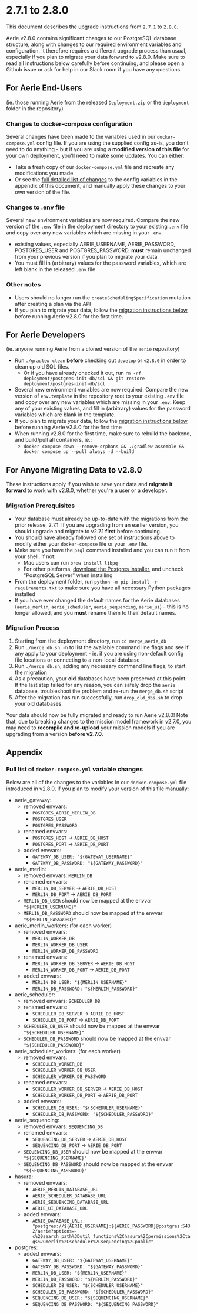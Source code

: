 # 2.7.1 to 2.8.0

This document describes the upgrade instructions from `2.7.1` to `2.8.0`.

Aerie v2.8.0 contains significant changes to our PostgreSQL database structure, along with changes to our required environment variables and configuration. It therefore requires a different upgrade process than usual, especially if you plan to migrate your data forward to v2.8.0. Make sure to read all instructions below carefully before continuing, and please open a Github issue or ask for help in our Slack room if you have any questions.


## For Aerie End-Users
(ie. those running Aerie from the released `Deployment.zip` or the `deployment` folder in the repository)

### Changes to docker-compose configuration
Several changes have been made to the variables used in our `docker-compose.yml` config file. If you are using the supplied config as-is, you don't need to do anything - but if you are using a **modified version of this file** for your own deployment, you'll need to make some updates. You can either:

* Take a fresh copy of our `docker-compose.yml` file and recreate any modifications you made
* Or see the [full detailed list of changes](#full-list-of-docker-composeyml-variable-changes) to the config variables in the appendix of this document, and manually apply these changes to your own version of the file.

### Changes to .env file
Several new environment variables are now required. Compare the new version of the `.env` file in the deployment directory to your existing `.env` file and copy over any new variables which are missing in your `.env`.
- existing values, especially AERIE_USERNAME, AERIE_PASSWORD, POSTGRES_USER and POSTGRES_PASSWORD, **must** remain unchanged from your previous version if you plan to migrate your data
- You must fill in (arbitrary) values for the password variables, which are left blank in the released `.env` file

### Other notes
* Users should no longer run the `createSchedulingSpecification` mutation after creating a plan via the API
* If you plan to migrate your data, follow the [migration instructions below](#for-anyone-migrating-data-to-v280) before running Aerie v2.8.0 for the first time.

## For Aerie Developers
(ie. anyone running Aerie from a cloned version of the `aerie` repository)

* Run `./gradlew clean` **before** checking out `develop` or `v2.8.0` in order to clean up old SQL files.
  - Or if you have already checked it out, run `rm -rf deployment/postgres-init-db/sql && git restore deployment/postgres-init-db/sql`
* Several new environment variables are now required. Compare the new version of `env.template` in the repository root to your existing `.env` file and copy over any new variables which are missing in your `.env`. Keep any of your existing values, and fill in (arbitrary) values for the password variables which are blank in the template.
* If you plan to migrate your data, follow the [migration instructions below](#for-anyone-migrating-data-to-v280) before running Aerie v2.8.0 for the first time
* When running v2.8.0 for the first time, make sure to rebuild the backend, and build/pull all containers, ie.:
  - `docker compose down --remove-orphans && ./gradlew assemble && docker compose up --pull always -d --build`


## For Anyone Migrating Data to v2.8.0
These instructions apply if you wish to save your data and **migrate it forward** to work with v2.8.0, whether you're a user or a developer.

### Migration Prerequisites
* Your database must already be up-to-date with the migrations from the prior release, 2.7.1. If you are upgrading from an earlier version, you should upgrade and migrate to v2.7.1 **first** before continuing.
* You should have already followed one set of instructions above to modify either your `docker-compose` file or your `.env` file.
* Make sure you have the `psql` command installed and you can run it from your shell. If not:
  - Mac users can run `brew install libpq`
  - For other platforms, [download the Postgres installer](https://www.postgresql.org/download), and uncheck "PostgreSQL Server" when installing
* From the deployment folder, run `python -m pip install -r requirements.txt` to make sure you have all necessary Python packages installed
* If you have ever changed the default names for the Aerie databases (`aerie_merlin`, `aerie_scheduler`, `aerie_sequencing`, `aerie_ui`) - this is no longer allowed, and you **must** rename them to their default names.

### Migration Process
1. Starting from the deployment directory, run `cd merge_aerie_db`
2. Run `./merge_db.sh -h` to list the available command line flags and see if any apply to your deployment - ie. if you are using non-default config file locations or connecting to a non-local database
3. Run `./merge_db.sh`, adding any necessary command line flags, to start the migration
4. As a precaution, your **old** databases have been preserved at this point. If the last step failed for any reason, you can safely drop the `aerie` database, troubleshoot the problem and re-run the `merge_db.sh` script
5. After the migration has run successfully, run `drop_old_dbs.sh` to drop your old databases.

Your data should now be fully migrated and ready to run Aerie v2.8.0! Note that, due to breaking changes to the mission model framework in v2.7.0, you may need to **recompile and re-upload** your mission models if you are upgrading from a version **before v2.7.0**.


## Appendix
### Full list of `docker-compose.yml` variable changes
Below are all of the changes to the variables in our `docker-compose.yml` file introduced in v2.8.0, if you plan to modify your version of this file manually:

- aerie_gateway:
  - removed envvars:
    - `POSTGRES_AERIE_MERLIN_DB`
    - `POSTGRES_USER`
    - `POSTGRES_PASSWORD`
  - renamed envvars:
    - `POSTGRES_HOST` -> `AERIE_DB_HOST`
    - `POSTGRES_PORT` -> `AERIE_DB_PORT`
  - added envvars:
    - `GATEWAY_DB_USER: "${GATEWAY_USERNAME}"`
    - `GATEWAY_DB_PASSWORD: "${GATEWAY_PASSWORD}"`
- aerie_merlin:
  - removed envvars:  `MERLIN_DB`
  - renamed envvars:
    - `MERLIN_DB_SERVER` -> `AERIE_DB_HOST`
    - `MERLIN_DB_PORT` -> `AERIE_DB_PORT`
  - `MERLIN_DB_USER` should now be mapped at the envvar `"${MERLIN_USERNAME}"`
  - `MERLIN_DB_PASSWORD` should now be mapped at the envvar `"${MERLIN_PASSWORD}"`
- aerie_merlin_workers: (for each worker)
  - removed envvars:
    - `MERLIN_WORKER_DB`
    - `MERLIN_WORKER_DB_USER`
    - `MERLIN_WORKER_DB_PASSWORD`
  - renamed envvars:
    - `MERLIN_WORKER_DB_SERVER` -> `AERIE_DB_HOST`
    - `MERLIN_WORKER_DB_PORT` -> `AERIE_DB_PORT`
  - added envvars:
    - `MERLIN_DB_USER: "${MERLIN_USERNAME}"`
    - `MERLIN_DB_PASSWORD: "${MERLIN_PASSWORD}"`
- aerie_scheduler:
  - removed envvars:  `SCHEDULER_DB`
  - renamed envvars:
    - `SCHEDULER_DB_SERVER` -> `AERIE_DB_HOST`
    - `SCHEDULER_DB_PORT` -> `AERIE_DB_PORT`
  - `SCHEDULER_DB_USER` should now be mapped at the envvar `"${SCHEDULER_USERNAME}"`
  - `SCHEDULER_DB_PASSWORD` should now be mapped at the envvar `"${SCHEDULER_PASSWORD}"`
- aerie_scheduler_workers: (for each worker)
  - removed envvars:
    - `SCHEDULER_WORKER_DB`
    - `SCHEDULER_WORKER_DB_USER`
    - `SCHEDULER_WORKER_DB_PASSWORD`
  - renamed envvars:
    - `SCHEDULER_WORKER_DB_SERVER` -> `AERIE_DB_HOST`
    - `SCHEDULER_WORKER_DB_PORT` -> `AERIE_DB_PORT`
  - added envvars:
    - `SCHEDULER_DB_USER: "${SCHEDULER_USERNAME}"`
    - `SCHEDULER_DB_PASSWORD: "${SCHEDULER_PASSWORD}"`
- aerie_sequencing:
  - removed envvars:  `SEQUENCING_DB`
  - renamed envvars:
    - `SEQUENCING_DB_SERVER` -> `AERIE_DB_HOST`
    - `SEQUENCING_DB_PORT` -> `AERIE_DB_PORT`
  - `SEQUENCING_DB_USER` should now be mapped at the envvar `"${SEQUENCING_USERNAME}"`
  - `SEQUENCING_DB_PASSWORD` should now be mapped at the envvar `"${SEQUENCING_PASSWORD}"`
- hasura:
  - removed envvars:
    - `AERIE_MERLIN_DATABASE_URL`
    - `AERIE_SCHEDULER_DATABASE_URL`
    - `AERIE_SEQUENCING_DATABASE_URL`
    - `AERIE_UI_DATABASE_URL`
  - added envvars:
    - `AERIE_DATABASE_URL: "postgres://${AERIE_USERNAME}:${AERIE_PASSWORD}@postgres:5432/aerie?options=-c%20search_path%3Dutil_functions%2Chasura%2Cpermissions%2Ctags%2Cmerlin%2Cscheduler%2Csequencing%2Cpublic"`
- postgres:
  - added envvars:
    - `GATEWAY_DB_USER: "${GATEWAY_USERNAME}"`
    - `GATEWAY_DB_PASSWORD: "${GATEWAY_PASSWORD}"`
    - `MERLIN_DB_USER: "${MERLIN_USERNAME}"`
    - `MERLIN_DB_PASSWORD: "${MERLIN_PASSWORD}"`
    - `SCHEDULER_DB_USER: "${SCHEDULER_USERNAME}"`
    - `SCHEDULER_DB_PASSWORD: "${SCHEDULER_PASSWORD}"`
    - `SEQUENCING_DB_USER: "${SEQUENCING_USERNAME}"`
    - `SEQUENCING_DB_PASSWORD: "${SEQUENCING_PASSWORD}"`


